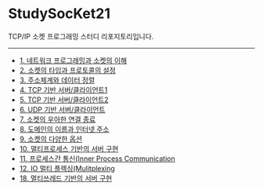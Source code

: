 # StudySocKet21
TCP/IP 소켓 프로그래밍 스터디 리포지토리입니다.

----------

- [1. 네트워크 프로그래밍과 소켓의 이해](https://andjjip.tistory.com/274?category=951880)
- [2. 소켓의 타입과 프로토콜의 설정](https://andjjip.tistory.com/276?category=951880)
- [3. 주소체계와 데이터 정렬](https://andjjip.tistory.com/279?category=951880)
- [4. TCP 기반 서버/클라이언트1](https://andjjip.tistory.com/281?category=951880)
- [5. TCP 기반 서버/클라이언트2](https://andjjip.tistory.com/282?category=951880)
- [6. UDP 기반 서버/클라이언트](https://andjjip.tistory.com/283?category=951880)
- [7. 소켓의 우아한 연결 종료]()
- [8. 도메인의 이름과 인터넷 주소]()
- [9. 소켓의 다양한 옵션]()
- [10. 멀티프로세스 기반의 서버 구현]()
- [11. 프로세스간 통신(Inner Process Communication]()
- [12. IO 멀티 플렉싱(Mulitplexing]()
- [18. 멀티쓰레드 기반의 서버 구현]()

